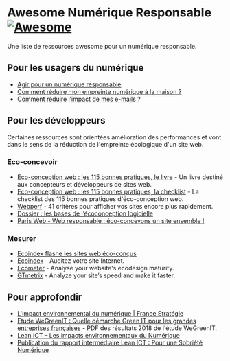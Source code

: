 # Awesome Numérique Responsable [![Awesome](https://awesome.re/badge.svg)](https://awesome.re)

Une liste de ressources awesome pour un numérique responsable.

## Pour les usagers du numérique

- [Agir pour un numérique responsable](https://www.wwf.fr/projets/numerique-responsable)
- [Comment réduire mon empreinte numérique à la maison ?](https://www.greenit.fr/2018/09/18/reduire-empreinte-numerique-a-maison/)
- [Comment réduire l’impact de mes e-mails ?](https://www.greenit.fr/2018/09/11/reduire-limpact-de-e-mails/)

## Pour les développeurs

Certaines ressources sont orientées amélioration des performances et vont dans le sens de la réduction de l'empreinte écologique d'un site web.

### Eco-concevoir

- [Eco-conception web : les 115 bonnes pratiques, le livre](https://ecoconceptionweb.com/) - Un livre destiné aux concepteurs et développeurs de sites web.
- [Eco-conception web : les 115 bonnes pratiques, la checklist](https://collectif.greenit.fr/ecoconception-web/) - La checklist des 115 bonnes pratiques d'éco-conception web.
- [Webperf](https://checklists.opquast.com/webperf/) - 41 critères pour afficher vos sites encore plus rapidement.
- [Dossier : les bases de l’écoconception logicielle](https://www.greenit.fr/2014/03/31/dossier-les-bases-de-l-ecoconception-logicielle-eco-conception-logiciel/)
- [Paris Web - Web responsable : éco-concevons un site ensemble !](https://www.paris-web.fr/2017/ateliers/web-responsable-eco-concevons-un-site-ensemble.php)

### Mesurer

- [Ecoindex flashe les sites web éco-conçus](https://www.greenit.fr/2016/11/07/ecoindex-flashe-sites-web-eco-concus/)
- [Ecoindex](http://www.ecoindex.fr/) - Auditez votre site Internet.
- [Ecometer](http://ecometer.org) - Analyse your website's ecodesign maturity.
- [GTmetrix](https://gtmetrix.com/) - Analyze your site’s speed and make it faster.

## Pour approfondir

- [L'impact environnemental du numérique | France Stratégie](https://www.strategie.gouv.fr/chantiers/limpact-environnemental-numerique)
- [Etude WeGreenIT : Quelle démarche Green IT pour les grandes entreprises françaises](https://www.wwf.fr/sites/default/files/doc-2018-10/20181003_etude_wegreenit_d%C3%A9marche_green_it_entreprises_francaises_WWF-min.pdf) - PDF des résultats 2018 de l'étude WeGreenIT.
- [Lean ICT – Les impacts environnementaux du Numérique](https://theshiftproject.org/lean-ict/)
- [Publication du rapport intermédiaire Lean ICT : Pour une Sobriété Numérique](https://theshiftproject.org/article/lean-ict-pour-une-sobriete-numerique-intermediaire/)
